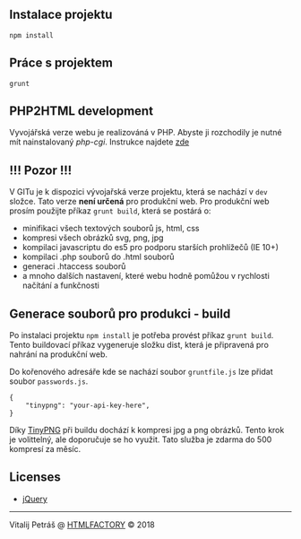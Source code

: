 ## Instalace projektu
```npm install```

## Práce s projektem
```grunt```

## PHP2HTML development
Vyvojářská verze webu je realizováná v PHP. Abyste ji rozchodily je nutné mít nainstalovaný *php-cgi*. Instrukce najdete [zde](https://github.com/bezoerb/grunt-php2html)

## !!! Pozor !!!
V GITu je k dispozici vývojařská verze projektu, která se nachází v `dev` složce. Tato verze **není určená** pro produkční web. Pro produkční web prosím použijte příkaz `grunt build`, která se postárá o:
- minifikaci všech textových souborů js, html, css
- kompresi všech obrázků svg, png, jpg
- kompilaci javascriptu do es5 pro podporu starších prohlížečů (IE 10+)
- kompilaci .php souborů do .html souborů
- generaci .htaccess souborů
- a mnoho dalších nastavení, které webu hodně pomůžou v rychlosti načítání a funkčnosti


## Generace souborů pro produkci - **build**
Po instalaci projektu `npm install` je potřeba provést příkaz `grunt build`. Tento buildovací příkaz vygeneruje složku dist, která je připravená pro nahrání na produkční web.

Do kořenového adresáře kde se nachází soubor `gruntfile.js` lze přidat soubor `passwords.js`. 

```
{
  	"tinypng": "your-api-key-here",
}
```

Díky [TinyPNG](https://tinypng.com/) při buildu dochází k kompresi jpg a png obrázků. Tento krok je volittelný, ale doporučuje se ho využit. Tato služba je zdarma do 500 kompresí za měsíc.

## Licenses
- [jQuery](https://github.com/jquery/jquery/blob/master/LICENSE.txt)

---

Vitalij Petráš @ [HTMLFACTORY](http://www.html-factory.cz/) © 2018
